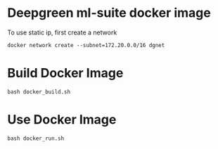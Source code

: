 Deepgreen ml-suite docker image
===============================

To use static ip, first create a network
```
docker network create --subnet=172.20.0.0/16 dgnet
```

Build Docker Image
===================

```
bash docker_build.sh
```

Use Docker Image
=================
```
bash docker_run.sh
```




